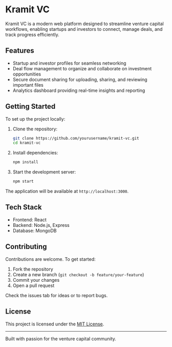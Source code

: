 # Kramit VC
Kramit VC is a modern web platform designed to streamline venture capital workflows, enabling startups and investors to connect, manage deals, and track progress efficiently.

## Features

- Startup and investor profiles for seamless networking
- Deal flow management to organize and collaborate on investment opportunities
- Secure document sharing for uploading, sharing, and reviewing important files
- Analytics dashboard providing real-time insights and reporting

## Getting Started

To set up the project locally:

1. Clone the repository:
    ```bash
    git clone https://github.com/yourusername/kramit-vc.git
    cd kramit-vc
    ```

2. Install dependencies:
    ```bash
    npm install
    ```

3. Start the development server:
    ```bash
    npm start
    ```

The application will be available at `http://localhost:3000`.

## Tech Stack

- Frontend: React
- Backend: Node.js, Express
- Database: MongoDB

## Contributing

Contributions are welcome. To get started:

1. Fork the repository
2. Create a new branch (`git checkout -b feature/your-feature`)
3. Commit your changes
4. Open a pull request

Check the issues tab for ideas or to report bugs.

## License

This project is licensed under the [MIT License](LICENSE).

---
Built with passion for the venture capital community.
